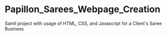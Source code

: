 # Papillon_Sarees_Webpage_Creation
Samll project with usage of HTML, CSS, and Javascript for a Client's Saree Business
